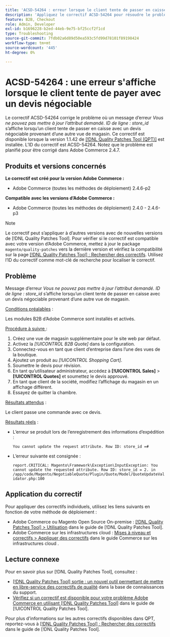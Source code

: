 ```yaml
---
title: 'ACSD-54264 : erreur lorsque le client tente de passer en caisse avec un devis négociable'
description: 'Appliquez le correctif ACSD-54264 pour résoudre le problème Adobe Commerce où un message d’erreur « Vous ne pouvez pas mettre à jour l’attribut demandé. « ID de ligne : id_magasin » s’affiche lorsqu’un client tente de passer en caisse avec un devis négociable provenant d’une autre vue de magasin.'
feature: B2B, Checkout
role: Admin, Developer
exl-id: b1696228-b2ed-44eb-9e75-bf25ccf2f1cd
type: Troubleshooting
source-git-commit: 7fdb02a6d89d50ea593c5fd99d78101f89198424
workflow-type: tm+mt
source-wordcount: '445'
ht-degree: 0%

---
```


# ACSD-54264 : une erreur s&#39;affiche lorsque le client tente de payer avec un devis négociable

Le correctif ACSD-54264 corrige le problème où un message d’erreur *Vous ne pouvez pas mettre à jour l’attribut demandé. ID de ligne : store_id* s’affiche lorsqu’un client tente de passer en caisse avec un devis négociable provenant d’une autre vue de magasin. Ce correctif est disponible lorsque la version 1.1.42 de [[!DNL Quality Patches Tool (QPT)]](https://experienceleague.adobe.com/en/docs/commerce-operations/tools/quality-patches-tool/quality-patches-tool-to-self-serve-quality-patches) est installée. L’ID du correctif est ACSD-54264. Notez que le problème est planifié pour être corrigé dans Adobe Commerce 2.4.7.

## Produits et versions concernés

**Le correctif est créé pour la version Adobe Commerce :**

* Adobe Commerce (toutes les méthodes de déploiement) 2.4.6-p2

**Compatible avec les versions d’Adobe Commerce :**

* Adobe Commerce (toutes les méthodes de déploiement) 2.4.0 - 2.4.6-p3

>[!NOTE]
>
>Le correctif peut s’appliquer à d’autres versions avec de nouvelles versions de [!DNL Quality Patches Tool]. Pour vérifier si le correctif est compatible avec votre version d’Adobe Commerce, mettez à jour le package `magento/quality-patches` vers la dernière version et vérifiez la compatibilité sur la page [[!DNL Quality Patches Tool] : Rechercher des correctifs](https://experienceleague.adobe.com/tools/commerce-quality-patches/index.html). Utilisez l’ID du correctif comme mot-clé de recherche pour localiser le correctif.

## Problème

Message d’erreur *Vous ne pouvez pas mettre à jour l’attribut demandé. ID de ligne : store_id* s’affiche lorsqu’un client tente de passer en caisse avec un devis négociable provenant d’une autre vue de magasin.

<u>Conditions préalables</u> :

Les modules B2B d’Adobe Commerce sont installés et activés.

<u>Procédure à suivre </u> :

1. Créez une vue de magasin supplémentaire pour le site web par défaut.
1. Activez la *[!UICONTROL B2B Quote]* dans la configuration.
1. Connectez-vous en tant que client d’entreprise dans l’une des vues de la boutique.
1. Ajoutez un produit au *[!UICONTROL Shopping Cart]*.
1. Soumettre le devis pour révision.
1. En tant qu’utilisateur administrateur, accédez à **[!UICONTROL Sales]** > **[!UICONTROL Quotes]** et soumettez le devis approuvé.
1. En tant que client de la société, modifiez l’affichage du magasin en un affichage différent.
1. Essayez de quitter la chambre.

<u>Résultats attendus</u> :

Le client passe une commande avec ce devis.

<u>Résultats réels</u> :

* L’erreur se produit lors de l’enregistrement des informations d’expédition :

  `You cannot update the request attribute. Row ID: store_id =#`

* L’erreur suivante est consignée :

  `report.CRITICAL: Magento\Framework\Exception\InputException: You cannot update the requested attribute. Row ID: store_id = 2. in /app/code/Magento/NegotiableQuote/Plugin/Quote/Model/QuoteUpdateValidator.php:100`

## Application du correctif

Pour appliquer des correctifs individuels, utilisez les liens suivants en fonction de votre méthode de déploiement :

* Adobe Commerce ou Magento Open Source On-premise : [[!DNL Quality Patches Tool] > Utilisation](/help/tools/quality-patches-tool/usage.md) dans le guide de [!DNL Quality Patches Tool].
* Adobe Commerce sur les infrastructures cloud : [Mises à niveau et correctifs > Appliquer des correctifs](https://experienceleague.adobe.com/docs/commerce-cloud-service/user-guide/develop/upgrade/apply-patches.html) dans le guide Commerce sur les infrastructures cloud .

## Lecture connexe

Pour en savoir plus sur [!DNL Quality Patches Tool], consultez :

* [[!DNL Quality Patches Tool] sortie : un nouvel outil permettant de mettre en libre-service des correctifs de qualité](https://experienceleague.adobe.com/en/docs/commerce-operations/tools/quality-patches-tool/quality-patches-tool-to-self-serve-quality-patches) dans la base de connaissances du support.
* [Vérifiez si un correctif est disponible pour votre problème Adobe Commerce en utilisant [!DNL Quality Patches Tool]](/help/tools/quality-patches-tool/patches-available-in-qpt/check-patch-for-magento-issue-with-magento-quality-patches.md) dans le guide de [!UICONTROL Quality Patches Tool].


Pour plus d’informations sur les autres correctifs disponibles dans QPT, reportez-vous à [[!DNL Quality Patches Tool] : Rechercher des correctifs](https://experienceleague.adobe.com/tools/commerce-quality-patches/index.html) dans le guide de [!DNL Quality Patches Tool].
